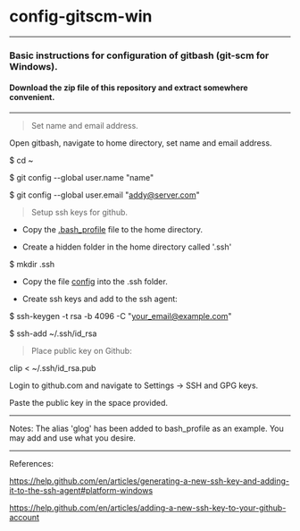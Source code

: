 # config-gitscm-win
---

### Basic instructions for configuration of gitbash (git-scm for Windows).

#### Download the zip file of this repository and extract somewhere convenient.
---

>Set name and email address.

 Open gitbash, navigate to home directory, set name and email address.

$ cd ~

$ git config --global user.name "name"

$ git config --global user.email "addy@server.com"


>Setup ssh keys for github.

* Copy the [.bash_profile](./.bash_profile) file to the home directory.

* Create a hidden folder in the home directory called '.ssh'

$ mkdir .ssh

* Copy the file [config](./config) into the .ssh folder.

* Create ssh keys and add to the ssh agent:

$ ssh-keygen -t rsa -b 4096 -C "your_email@example.com"

$ ssh-add ~/.ssh/id_rsa

> Place public key on Github:

clip < ~/.ssh/id_rsa.pub

Login to github.com and navigate to Settings -> SSH and GPG keys.

Paste the public key in the space provided.

---
Notes:
The alias 'glog' has been added to bash_profile as an example. You may add and use what you desire.

---
References:

https://help.github.com/en/articles/generating-a-new-ssh-key-and-adding-it-to-the-ssh-agent#platform-windows

https://help.github.com/en/articles/adding-a-new-ssh-key-to-your-github-account


